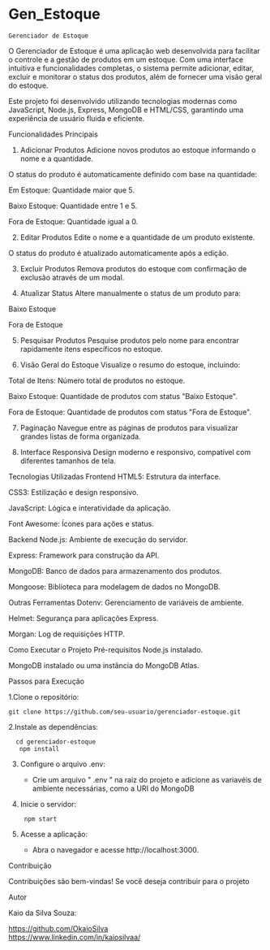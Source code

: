 # Gen_Estoque
    Gerenciador de Estoque
O Gerenciador de Estoque é uma aplicação web desenvolvida para facilitar o controle e a gestão de produtos em um estoque. Com uma interface intuitiva e funcionalidades completas, o sistema permite adicionar, editar, excluir e monitorar o status dos produtos, além de fornecer uma visão geral do estoque.

Este projeto foi desenvolvido utilizando tecnologias modernas como JavaScript, Node.js, Express, MongoDB e HTML/CSS, garantindo uma experiência de usuário fluida e eficiente.

Funcionalidades Principais
1. Adicionar Produtos
Adicione novos produtos ao estoque informando o nome e a quantidade.

O status do produto é automaticamente definido com base na quantidade:

Em Estoque: Quantidade maior que 5.

Baixo Estoque: Quantidade entre 1 e 5.

Fora de Estoque: Quantidade igual a 0.

2. Editar Produtos
Edite o nome e a quantidade de um produto existente.

O status do produto é atualizado automaticamente após a edição.

3. Excluir Produtos
Remova produtos do estoque com confirmação de exclusão através de um modal.

4. Atualizar Status
Altere manualmente o status de um produto para:

Baixo Estoque

Fora de Estoque

5. Pesquisar Produtos
Pesquise produtos pelo nome para encontrar rapidamente itens específicos no estoque.

6. Visão Geral do Estoque
Visualize o resumo do estoque, incluindo:

Total de Itens: Número total de produtos no estoque.

Baixo Estoque: Quantidade de produtos com status "Baixo Estoque".

Fora de Estoque: Quantidade de produtos com status "Fora de Estoque".

7. Paginação
Navegue entre as páginas de produtos para visualizar grandes listas de forma organizada.

8. Interface Responsiva
Design moderno e responsivo, compatível com diferentes tamanhos de tela.

Tecnologias Utilizadas
Frontend
HTML5: Estrutura da interface.

CSS3: Estilização e design responsivo.

JavaScript: Lógica e interatividade da aplicação.

Font Awesome: Ícones para ações e status.

Backend
Node.js: Ambiente de execução do servidor.

Express: Framework para construção da API.

MongoDB: Banco de dados para armazenamento dos produtos.

Mongoose: Biblioteca para modelagem de dados no MongoDB.

Outras Ferramentas
Dotenv: Gerenciamento de variáveis de ambiente.

Helmet: Segurança para aplicações Express.

Morgan: Log de requisições HTTP.

Como Executar o Projeto
Pré-requisitos
Node.js instalado.

MongoDB instalado ou uma instância do MongoDB Atlas.

Passos para Execução

1.Clone o repositório:

    git clone https://github.com/seu-usuario/gerenciador-estoque.git

2.Instale as dependências:
      
      cd gerenciador-estoque
       npm install

3. Configure o arquivo  .env:
      
      * Crie um arquivo " .env " na raiz do projeto e adicione as variavéis de ambiente necessárias, como a URI do MongoDB

4. Inicie o servidor:

        npm start

5. Acesse a aplicação:

    * Abra o navegador e acesse http://localhost:3000.



Contribuição

Contribuições são bem-vindas! Se você deseja contribuir para o projeto


Autor

Kaio da Silva Souza:

https://github.com/OkaioSilva  
https://www.linkedin.com/in/kaiosilvaa/